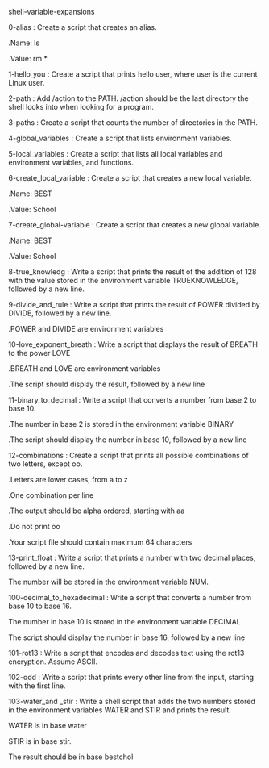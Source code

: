 shell-variable-expansions


0-alias : Create a script that creates an alias.



.Name: ls

.Value: rm *

1-hello_you : Create a script that prints hello user, where user is the current Linux user.

2-path : Add /action to the PATH. /action should be the last directory the shell looks into when looking for a program.

3-paths : Create a script that counts the number of directories in the PATH.

4-global_variables : Create a script that lists environment variables.

5-local_variables : Create a script that lists all local variables and environment variables, and functions.

6-create_local_variable : Create a script that creates a new local variable.



.Name: BEST

.Value: School

7-create_global-variable : Create a script that creates a new global variable.



.Name: BEST

.Value: School

8-true_knowledg : Write a script that prints the result of the addition of 128 with the value stored in the environment variable TRUEKNOWLEDGE, followed by a new line.

9-divide_and_rule : Write a script that prints the result of POWER divided by DIVIDE, followed by a new line.



.POWER and DIVIDE are environment variables

10-love_exponent_breath : Write a script that displays the result of BREATH to the power LOVE



.BREATH and LOVE are environment variables

.The script should display the result, followed by a new line

11-binary_to_decimal : Write a script that converts a number from base 2 to base 10.



.The number in base 2 is stored in the environment variable BINARY

.The script should display the number in base 10, followed by a new line

12-combinations : Create a script that prints all possible combinations of two letters, except oo.



.Letters are lower cases, from a to z

.One combination per line

.The output should be alpha ordered, starting with aa

.Do not print oo

.Your script file should contain maximum 64 characters

13-print_float : Write a script that prints a number with two decimal places, followed by a new line.



The number will be stored in the environment variable NUM.

100-decimal_to_hexadecimal : Write a script that converts a number from base 10 to base 16.



The number in base 10 is stored in the environment variable DECIMAL

The script should display the number in base 16, followed by a new line

101-rot13 : Write a script that encodes and decodes text using the rot13 encryption. Assume ASCII.

102-odd : Write a script that prints every other line from the input, starting with the first line.

103-water_and _stir : Write a shell script that adds the two numbers stored in the environment variables WATER and STIR and prints the result.



WATER is in base water

STIR is in base stir.

The result should be in base bestchol
